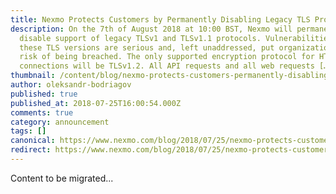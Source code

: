 ```yaml
---
title: Nexmo Protects Customers by Permanently Disabling Legacy TLS Protocols
description: On the 7th of August 2018 at 10:00 BST, Nexmo will permanently
  disable support of legacy TLSv1 and TLSv1.1 protocols. Vulnerabilities within
  these TLS versions are serious and, left unaddressed, put organizations at
  risk of being breached. The only supported encryption protocol for HTTPS
  connections will be TLSv1.2. All API requests and all web requests […]
thumbnail: /content/blog/nexmo-protects-customers-permanently-disabling-legacy-tls-protocols/TLS-deprecation_new_1200x675.png
author: oleksandr-bodriagov
published: true
published_at: 2018-07-25T16:00:54.000Z
comments: true
category: announcement
tags: []
canonical: https://www.nexmo.com/blog/2018/07/25/nexmo-protects-customers-permanently-disabling-legacy-tls-protocols
redirect: https://www.nexmo.com/blog/2018/07/25/nexmo-protects-customers-permanently-disabling-legacy-tls-protocols
---
```


Content to be migrated...
